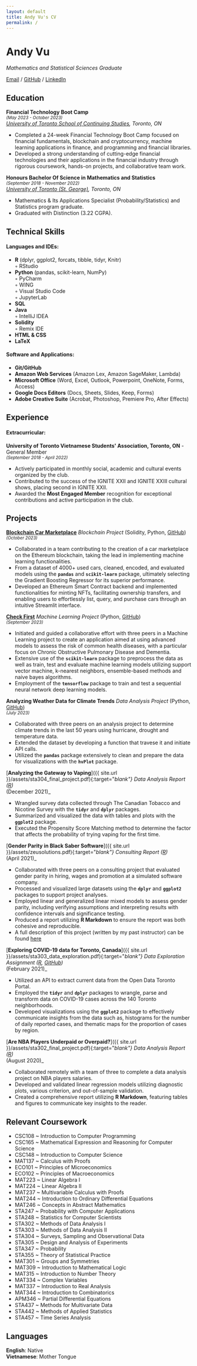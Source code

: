 ```yaml
---
layout: default
title: Andy Vu's CV
permalink: /
---
```


# Andy Vu

_Mathematics and Statistical Sciences Graduate_ <br>

[Email](mailto:andy.vu@alum.utoronto.ca) / [GitHub](https://github.com/andyvu016/) / [LinkedIn](https://www.linkedin.com/in/andyvu016/)

## Education

**Financial Technology Boot Camp** <br>
<sup>_(May 2023 - October 2023)_ </sup> <br>
_[University of Toronto School of Continuing Studies](https://bootcamp.learn.utoronto.ca/fintech/), Toronto, ON_
  - Completed a 24-week Financial Technology Boot Camp focused on financial fundamentals, blockchain and cryptocurrency, machine learning applications in finance, and programming and financial libraries.
  - Developed a strong understanding of cutting-edge financial technologies and their applications in the financial industry through rigorous coursework, hands-on projects, and collaborative team work. 


**Honours Bachelor Of Science in Mathematics and Statistics** <br>
<sup>_(September 2018 - November 2022)_ </sup> <br>
_[University of Toronto (St. George)](https://www.utoronto.ca/), Toronto, ON_
  - Mathematics & Its Applications Specialist (Probability/Statistics) and Statistics program graduate.
  - Graduated with Distinction (3.22 CGPA).

## Technical Skills

#### Languages and IDEs:
  - **R** (dplyr, ggplot2, forcats, tibble, tidyr, Knitr)  
    ◦ RStudio  
  - **Python** (pandas, scikit-learn, NumPy)  
    ◦ PyCharm <br>
    ◦ WING <br>
    ◦ Visual Studio Code <br>
    ◦ JupyterLab
  - **SQL**
  - **Java**  
    ◦ IntelliJ IDEA
  - **Solidity**  
    ◦ Remix IDE 
  - **HTML & CSS**   
  - **LaTeX**

#### Software and Applications:
  - **Git/GitHub**
  - **Amazon Web Services** (Amazon Lex, Amazon SageMaker, Lambda)
  - **Microsoft Office** (Word, Excel, Outlook, Powerpoint, OneNote, Forms, Access)
  - **Google Docs Editors** (Docs, Sheets, Slides, Keep, Forms)
  - **Adobe Creative Suite** (Acrobat, Photoshop, Premiere Pro, After Effects) 

## Experience

#### Extracurricular:
**University of Toronto Vietnamese Students' Association, Toronto, ON** - General Member <br>
<sup>_(September 2018 - April 2022)_ </sup> <br>
  - Actively participated in monthly social, academic and cultural events organized by the club.
  - Contributed to the success of the IGNITE XXII and IGNITE XXIII cultural shows, placing second in IGNITE XXII.
  - Awarded the **Most Engaged Member** recognition for exceptional contributions and active participation in the club.

## Projects
[**Blockchain Car Marketplace**](https://github.com/a-melino/Project-3-Blockchain-Car-Marketplace)  _Blockchain Project_ (Solidity, Python, [GitHub](https://github.com/a-melino/Project-3-Blockchain-Car-Marketplace)) <br>
<sup>_(October 2023)_ </sup> <br>
  - Collaborated in a team contributing to the creation of a car marketplace on the Ethereum blockchain, taking the lead in implementing machine learning functionalities.
  - From a dataset of 4000+ used cars, cleaned, encoded, and evaluated models using the **`pandas`** and **`scikit-learn`** package, ultimately selecting the Gradient Boosting Regressor for its superior performance.
  - Developed an Ethereum Smart Contract backend and implemented functionalities for minting NFTs, facilitating ownership transfers, and enabling users to effortlessly list, query, and purchase cars through an intuitive Streamlit interface.

[**Check First**](https://check-first.streamlit.app/) _Machine Learning Project_ (Python, [GitHub](https://github.com/andyvu016/project2-team2)) <br>
<sup>_(September 2023)_ </sup> <br>
  - Initiated and guided a collaborative effort with three peers in a Machine Learning project to create an application aimed at using advanced models to assess the risk of common health diseases, with a particular focus on Chronic Obstructive Pulmonary Disease and Dementia.
  - Extensive use of the **`scikit-learn`** package to preprocess the data as well as train, test and evaluate machine learning models utilizing support vector machine, k-nearest neighbors, ensemble-based methods and naive bayes algorithms.
  - Employment of the **`tensorflow`** package to train and test a sequential neural network deep learning models. 

**Analyzing Weather Data for Climate Trends** _Data Analysis Project_ (Python, [GitHub](https://github.com/ssjaweid/project1team1-1)) <br>
<sup>_(July 2023)_ </sup> <br>
  - Collaborated with three peers on an analysis project to determine climate trends in the last 50 years using hurricane, drought and temperature data.
  - Extended the dataset by developing a function that travese it and initiate API calls.
  - Utilized the **`pandas`** package extensively to clean and prepare the data for visualizations with the **`hvPlot`** package.

[**Analyzing the Gateway to Vaping**]({{ site.url }}/assets/sta304_final_project.pdf){:target="_blank"} _Data Analysis Report_ ([R](https://github.com/andyvu016/andyvu016.github.io/blob/gh-pages/assets/sta304_final_project.Rmd)) <br>
<sup>_(December 2021)_ </sup> <br>
  - Wrangled survey data collected through The Canadian Tobacco and Nicotine Survey with the **`tidyr`** and **`dplyr`** packages.
  - Summarized and visualized the data with tables and plots with the **`ggplot2`** package.
  - Executed the Propensity Score Matching method to determine the factor that affects the probability of trying vaping for the first time.

[**Gender Parity in Black Saber Software**]({{ site.url }}/assets/zeusolutions.pdf){:target="_blank"} _Consulting Report_ ([R](https://github.com/andyvu016/andyvu016.github.io/blob/gh-pages/assets/zeusolutions.Rmd)) <br>
<sup>_(April 2021)_ </sup> <br>
  - Collaborated with three peers on a consulting project that evaluated gender parity in hiring, wages and promotion at a simulated software company.
  - Processed and visualized large datasets using the **`dplyr`** and **`ggplot2`** packages to support project analyses.
  - Employed linear and generalized linear mixed models to assess gender parity, including verifying assumptions and interpreting results with confidence intervals and significance testing.
  - Produced a report utilizing **R Markdown** to ensure the report was both cohesive and reproducible.
  - A full description of this project (written by my past instructor) can be found [here](https://www.lizabolton.com/sta303_winter21_note) 

[**Exploring COVID-19 data for Toronto, Canada**]({{ site.url }}/assets/sta303_data_exploration.pdf){:target="_blank"} _Data Exploration Assignment_ ([R](https://github.com/andyvu016/andyvu016.github.io/blob/gh-pages/assets/sta303_data-exploration.Rmd), [GitHub](https://github.com/andyvu016/data_exploration)) <br>
<sup>_(February 2021)_ </sup> <br>
  - Utilized an API to extract current data from the Open Data Toronto Portal.
  - Employed the **`tidyr`** and **`dplyr`** packages to wrangle, parse and transform data on COVID-19 cases across the 140 Toronto neighborhoods.
  - Developed visualizations using the **`ggplot2`** package to effectively communicate insights from the data such as, histograms for the number of daily reported cases, and thematic maps for the proportion of cases by region.

[**Are NBA Players Underpaid or Overpaid?**]({{ site.url }}/assets/sta302_final_project.pdf){:target="_blank"} _Data Analysis Report_ ([R](https://github.com/andyvu016/andyvu016.github.io/blob/gh-pages/assets/sta302_final_project.Rmd)) <br>
<sup>_(August 2020)_ </sup> <br>
  - Collaborated remotely with a team of three to complete a data analysis project on NBA players salaries. 
  - Developed and validated linear regression models utilizing diagnostic plots, various criterion, and out-of-sample validation.
  - Created a comprehensive report utilizing **R Markdown**, featuring tables and figures to communicate key insights to the reader.

## Relevant Coursework
  - CSC108 ~ Introduction to Computer Programming
  - CSC165 ~ Mathematical Expression and Reasoning for Computer Science
  - CSC148 ~ Introduction to Computer Science
  - MAT137 ~ Calculus with Proofs
  - ECO101 ~ Principles of Microeconomics
  - ECO102 ~ Principles of Macroeconomics
  - MAT223 ~ Linear Algebra I
  - MAT224 ~ Linear Algebra II
  - MAT237 ~ Multivariable Calculus with Proofs
  - MAT244 ~ Introduction to Ordinary Differential Equations
  - MAT246 ~ Concepts in Abstract Mathematics
  - STA247 ~ Probability with Computer Applications
  - STA248 ~ Statistics for Computer Scientists
  - STA302 ~ Methods of Data Analysis I
  - STA303 ~ Methods of Data Analysis II
  - STA304 ~ Surveys, Sampling and Observational Data
  - STA305 ~ Design and Analysis of Experiments
  - STA347 ~ Probability
  - STA355 ~ Theory of Statistical Practice
  - MAT301 ~ Groups and Symmetries
  - MAT309 ~ Introduction to Mathematical Logic
  - MAT315 ~ Introduction to Number Theory
  - MAT334 ~ Complex Variables
  - MAT337 ~ Introduction to Real Analysis
  - MAT344 ~ Introduction to Combinatorics
  - APM346 ~ Partial Differential Equations
  - STA437 ~ Methods for Multivariate Data
  - STA442 ~ Methods of Applied Statistics
  - STA457 ~ Time Series Analysis

## Languages

**English**: Native <br>
**Vietnamese**: Mother Tongue

